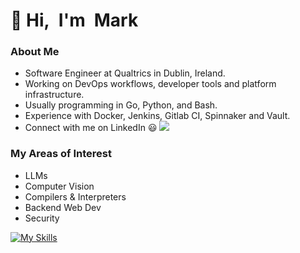 # 👋 Hi, I'm Mark

### About Me

- Software Engineer at Qualtrics in Dublin, Ireland.
- Working on DevOps workflows, developer tools and platform infrastructure.
- Usually programming in Go, Python, and Bash.
- Experience with Docker, Jenkins, Gitlab CI, Spinnaker and Vault.
- Connect with me on LinkedIn :smiley: <a href="https://www.linkedin.com/in/mark-crowley-1995541b8/"><img src="https://img.shields.io/badge/-Mark_Crowley-0072b1?style=flat&logo=Linkedin&logoColor=white" /></a>

### My Areas of Interest
- LLMs
- Computer Vision
- Compilers & Interpreters
- Backend Web Dev
- Security

[![My Skills](https://skillicons.dev/icons?i=go,python,c,bash,mysql,tensorflow,pytorch,aws,docker,jenkins)](https://skillicons.dev)

<!--
**markcrowley1/markcrowley1** is a ✨ _special_ ✨ repository because its `README.md` (this file) appears on your GitHub profile.

Here are some ideas to get you started:

- 🔭 I’m currently working on ...
- 🌱 I’m currently learning ...
- 👯 I’m looking to collaborate on ...
- 🤔 I’m looking for help with ...
- 💬 Ask me about ...
- 📫 How to reach me: ...
- 😄 Pronouns: ...
- ⚡ Fun fact: ...
-->
